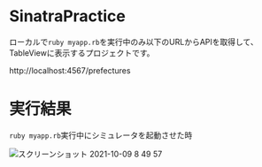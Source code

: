 # SinatraPractice

ローカルで`ruby myapp.rb`を実行中のみ以下のURLからAPIを取得して、TableViewに表示するプロジェクトです。

http://localhost:4567/prefectures

# 実行結果

`ruby myapp.rb`実行中にシミュレータを起動させた時

![スクリーンショット 2021-10-09 8 49 57](https://user-images.githubusercontent.com/72326299/136635854-49b8f58b-c384-4535-8d47-4d43e67da1b8.png)

